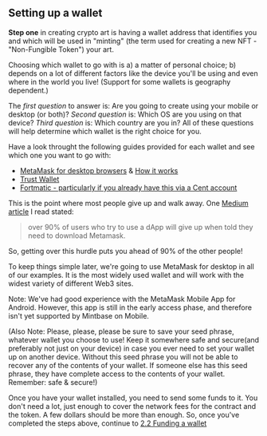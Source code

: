 ## Setting up a wallet
**Step one** in creating crypto art is having a wallet address that identifies you and which will be used in "minting" (the term used for creating a new NFT - "Non-Fungible Token") your art.  

Choosing which wallet to go with is a) a matter of personal choice; b) depends on a lot of different factors like the device you'll be using and even where in the world you live! (Support for some wallets is geography dependent.)

The _first question_ to answer is:  Are you going to create using your mobile or desktop (or both)? _Second question_ is: Which OS are you using on that device? _Third question_ is: Which country are you in?  All of these questions will help determine which wallet is the right choice for you.

Have a look throught the following guides provided for each wallet and see which one you want to go with:

* [MetaMask for desktop browsers](https://metamask.io/) & [How it works](https://youtu.be/ZIGUC9JAAw8)
* [Trust Wallet](https://community.trustwallet.com/t/what-is-trust-wallet/189)
* [Fortmatic - particularly if you already have this via a Cent account](https://beta.cent.co/+vwpaxm)

This is the point where most people give up and walk away.  One [Medium article](https://thecontrol.co/an-overview-of-the-crypto-wallet-landscape-533a18bcd124) I read stated:

> over 90% of users who try to use a dApp will give up when told they need to download Metamask.

So, getting over this hurdle puts you ahead of 90% of the other people!

To keep things simple later, we're going to use MetaMask for desktop in all of our examples.  It is the most widely used wallet and will work with the widest variety of different Web3 sites.

Note: We've had good experience with the MetaMask Mobile App for Android. However, this app is still in the early access phase, and therefore isn't yet supported by Mintbase on Mobile. 

(Also Note: Please, please, please be sure to save your seed phrase, whatever wallet you choose to use!  Keep it somewhere safe and secure(and preferably not just on your device) in case you ever need to set your wallet up on another device.  Without this seed phrase you will not be able to recover any of the contents of your wallet.  If someone else has this seed phrase, they have complete access to the contents of your wallet. Remember:  safe & secure!)

Once you have your wallet installed, you need to send some funds to it.  You don't need a lot, just enough to cover the network fees for the contract and the token.  A few dollars should be more than enough. So, once you've completed the steps above, continue to [2.2 Funding a wallet](https://github.com/SparrowGlobal/DiscoveryZone/wiki/2.2-Funding-a-wallet)
